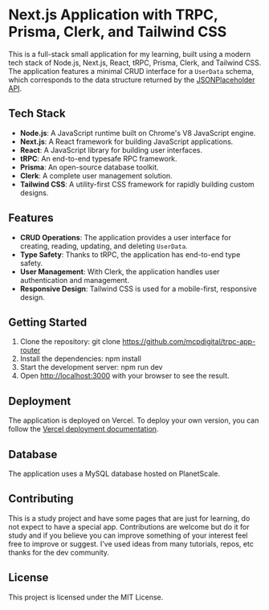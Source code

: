 # Next.js Application with TRPC, Prisma, Clerk, and Tailwind CSS

This is a full-stack small application for my learning, built using a modern tech stack of Node.js, Next.js, React, tRPC, Prisma, Clerk, and Tailwind CSS. The application features a minimal CRUD interface for a `UserData` schema, which corresponds to the data structure returned by the [JSONPlaceholder API](https://jsonplaceholder.typicode.com/users).

## Tech Stack

- **Node.js**: A JavaScript runtime built on Chrome's V8 JavaScript engine.
- **Next.js**: A React framework for building JavaScript applications.
- **React**: A JavaScript library for building user interfaces.
- **tRPC**: An end-to-end typesafe RPC framework.
- **Prisma**: An open-source database toolkit.
- **Clerk**: A complete user management solution.
- **Tailwind CSS**: A utility-first CSS framework for rapidly building custom designs.

## Features

- **CRUD Operations**: The application provides a user interface for creating, reading, updating, and deleting `UserData`.
- **Type Safety**: Thanks to tRPC, the application has end-to-end type safety.
- **User Management**: With Clerk, the application handles user authentication and management.
- **Responsive Design**: Tailwind CSS is used for a mobile-first, responsive design.

## Getting Started

1. Clone the repository:
   git clone https://github.com/mcpdigital/trpc-app-router
2. Install the dependencies:
   npm install
3. Start the development server:
   npm run dev
4. Open [http://localhost:3000](http://localhost:3000) with your browser to see the result.

## Deployment

The application is deployed on Vercel. To deploy your own version, you can follow the [Vercel deployment documentation](https://vercel.com/docs).

## Database

The application uses a MySQL database hosted on PlanetScale.

## Contributing

This is a study project and have some pages that are just for learning, do not expect to have a special app.
Contributions are welcome but do it for study and if you believe you can improve something of your interest feel free to improve or suggest. I've used ideas from many tutorials, repos, etc thanks for the dev community.

## License

This project is licensed under the MIT License.
